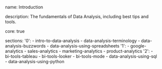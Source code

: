 name: Introduction

description: The fundamentals of Data Analysis, including best tips and tools.

core: true

sections:
  '0':
    - intro-to-data-analysis
    - data-analysis-terminology
    - data-analysis-buzzwords
    - data-analysis-using-spreadsheets
  '1':
    - google-analytics
    - sales-analytics
    - marketing-analytics
    - product-analytics
    '2':
    - bi-tools-tableau
    - bi-tools-looker
    - bi-tools-mode
    - data-analysis-using-sql
    - data-analysis-using-python